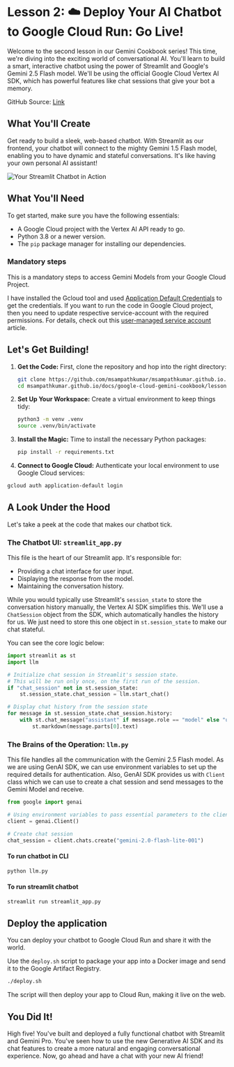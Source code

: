 # Lesson 2: ☁️ Deploy Your AI Chatbot to Google Cloud Run: Go Live!

Welcome to the second lesson in our Gemini Cookbook series! This time, we're diving into the exciting world of conversational AI. You'll learn to build a smart, interactive chatbot using the power of Streamlit and Google's Gemini 2.5 Flash model. We'll be using the official Google Cloud Vertex AI SDK, which has powerful features like chat sessions that give your bot a memory.

GitHub Source: [Link](https://github.com/msampathkumar/msampathkumar.github.io/tree/master/docs/google-cloud-gemini-cookbook/)

## What You'll Create

Get ready to build a sleek, web-based chatbot. With Streamlit as our frontend, your chatbot will connect to the mighty Gemini 1.5 Flash model, enabling you to have dynamic and stateful conversations. It's like having your own personal AI assistant!

![Your Streamlit Chatbot in Action](https://storage.googleapis.com/github-repo/img/lesson-02-streamlit-chatbot.png)

## What You'll Need

To get started, make sure you have the following essentials:

*   A Google Cloud project with the Vertex AI API ready to go.
*   Python 3.8 or a newer version.
*   The `pip` package manager for installing our dependencies.

### Mandatory steps

This is a mandatory steps to access Gemini Models from your Google Cloud Project.

I have installed the Gcloud tool and used [Application Default Credentials](https://cloud.google.com/docs/authentication/provide-credentials-adc) to get the credentials.  If you want to run the code in Google Cloud project, then you need to update respective service-account with the required permissions. For details, check out this [user-managed service account](https://cloud.google.com/docs/authentication/set-up-adc-attached-service-account) article.


## Let's Get Building!

1.  **Get the Code:** First, clone the repository and hop into the right directory:

    ```bash
    git clone https://github.com/msampathkumar/msampathkumar.github.io.git
    cd msampathkumar.github.io/docs/google-cloud-gemini-cookbook/lesson-02
    ```

2.  **Set Up Your Workspace:** Create a virtual environment to keep things tidy:

    ```bash
    python3 -m venv .venv
    source .venv/bin/activate
    ```

3.  **Install the Magic:** Time to install the necessary Python packages:

    ```bash
    pip install -r requirements.txt
    ```

4.  **Connect to Google Cloud:** Authenticate your local environment to use Google Cloud services:

```bash
gcloud auth application-default login
```

## A Look Under the Hood

Let's take a peek at the code that makes our chatbot tick.

### The Chatbot UI: `streamlit_app.py`

This file is the heart of our Streamlit app. It's responsible for:
*   Providing a chat interface for user input.
*   Displaying the response from the model.
*   Maintaining the conversation history.

While you would typically use Streamlit's `session_state` to store the conversation history manually, the Vertex AI SDK simplifies this. We'll use a `ChatSession` object from the SDK, which automatically handles the history for us. We just need to store this one object in `st.session_state` to make our chat stateful.

You can see the core logic below:

```python
import streamlit as st
import llm

# Initialize chat session in Streamlit's session state.
# This will be run only once, on the first run of the session.
if "chat_session" not in st.session_state:
    st.session_state.chat_session = llm.start_chat()

# Display chat history from the session state
for message in st.session_state.chat_session.history:
    with st.chat_message("assistant" if message.role == "model" else "user"):
        st.markdown(message.parts[0].text)
```

### The Brains of the Operation: `llm.py`

This file handles all the communication with the Gemini 2.5 Flash model. As we are using GenAI SDK, we can use environment variables to set up the required details for authentication. Also, GenAI SDK provides us with `Client` class which we can use to create a chat session and send messages to the Gemini Model and receive.

```python
from google import genai

# Using environment variables to pass essential parameters to the client.
client = genai.Client()

# Create chat session
chat_session = client.chats.create("gemini-2.0-flash-lite-001")
```


#### To run chatbot in CLI

```bash
python llm.py
```

#### To run streamlit chatbot

```bash
streamlit run streamlit_app.py
```


## Deploy the application

You can deploy your chatbot to Google Cloud Run and share it with the world.

Use the `deploy.sh` script to package your app into a Docker image and send it to the Google Artifact Registry.

```bash
./deploy.sh
```

The script will then deploy your app to Cloud Run, making it live on the web.

## You Did It!

High five! You've built and deployed a fully functional chatbot with Streamlit and Gemini Pro. You've seen how to use the new Generative AI SDK and its chat features to create a more natural and engaging conversational experience. Now, go ahead and have a chat with your new AI friend!
